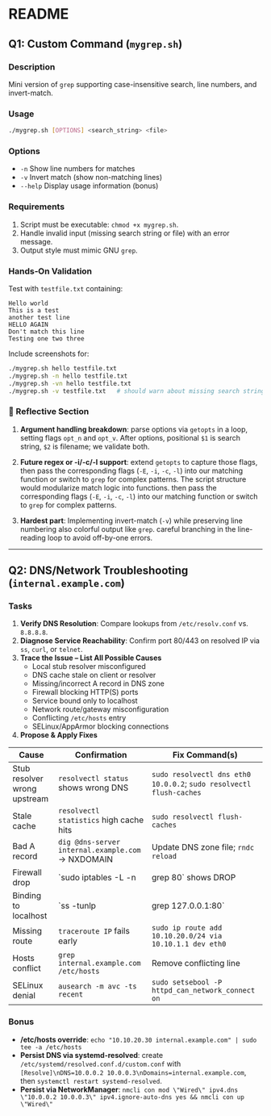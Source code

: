 # README

## Q1: Custom Command (`mygrep.sh`)

### Description
Mini version of `grep` supporting case-insensitive search, line numbers, and invert-match.

### Usage
```bash
./mygrep.sh [OPTIONS] <search_string> <file>
```

### Options
- `-n`  Show line numbers for matches
- `-v`  Invert match (show non-matching lines)
- `--help`  Display usage information (bonus)

### Requirements
1. Script must be executable: `chmod +x mygrep.sh`.
2. Handle invalid input (missing search string or file) with an error message.
3. Output style must mimic GNU `grep`.

### Hands‑On Validation
Test with `testfile.txt` containing:
```
Hello world
This is a test
another test line
HELLO AGAIN
Don't match this line
Testing one two three
```
Include screenshots for:
```bash
./mygrep.sh hello testfile.txt
./mygrep.sh -n hello testfile.txt
./mygrep.sh -vn hello testfile.txt
./mygrep.sh -v testfile.txt   # should warn about missing search string
```

### 🧠 Reflective Section
1. **Argument handling breakdown**: parse options via `getopts` in a loop, setting flags `opt_n` and `opt_v`. After options, positional `$1` is search string, `$2` is filename; we validate both.
2. **Future regex or -i/-c/-l support**: extend `getopts` to capture those flags, then pass the corresponding flags (`-E`, `-i`, `-c`, `-l`) into our matching function or switch to `grep` for complex patterns. The script structure would modularize match logic into functions.
then pass the corresponding flags (`-E`, `-i`, `-c`, `-l`) into our matching function or switch to `grep` for complex patterns.

3. **Hardest part**: Implementing invert-match (`-v`) while preserving line numbering also colorful output like `grep`. careful branching in the line-reading loop to avoid off-by-one errors.

---

## Q2: DNS/Network Troubleshooting (`internal.example.com`)

### Tasks
1. **Verify DNS Resolution**: Compare lookups from `/etc/resolv.conf` vs. `8.8.8.8`.
2. **Diagnose Service Reachability**: Confirm port 80/443 on resolved IP via `ss`, `curl`, or `telnet`.
3. **Trace the Issue – List All Possible Causes**
   - Local stub resolver misconfigured
   - DNS cache stale on client or resolver
   - Missing/incorrect A record in DNS zone
   - Firewall blocking HTTP(S) ports
   - Service bound only to localhost
   - Network route/gateway misconfiguration
   - Conflicting `/etc/hosts` entry
   - SELinux/AppArmor blocking connections
4. **Propose & Apply Fixes**

| Cause | Confirmation | Fix Command(s) |
|-------|--------------|----------------|
| Stub resolver wrong upstream | `resolvectl status` shows wrong DNS | `sudo resolvectl dns eth0 10.0.0.2`; `sudo resolvectl flush-caches` |
| Stale cache | `resolvectl statistics` high cache hits | `sudo resolvectl flush-caches` |
| Bad A record | `dig @dns-server internal.example.com` → NXDOMAIN | Update DNS zone file; `rndc reload` |
| Firewall drop | `sudo iptables -L -n | grep 80` shows DROP | `sudo iptables -I INPUT -p tcp --dport 80 -j ACCEPT`; `iptables-save` |
| Binding to localhost | `ss -tunlp | grep 127.0.0.1:80` | Edit web server config to `listen 0.0.0.0:80`; `systemctl restart nginx` |
| Missing route | `traceroute IP` fails early | `sudo ip route add 10.10.20.0/24 via 10.10.1.1 dev eth0` |
| Hosts conflict | `grep internal.example.com /etc/hosts` | Remove conflicting line |
| SELinux denial | `ausearch -m avc -ts recent` | `sudo setsebool -P httpd_can_network_connect on` |

### Bonus
- **/etc/hosts override**: `echo "10.10.20.30 internal.example.com" | sudo tee -a /etc/hosts`
- **Persist DNS via systemd-resolved**: create `/etc/systemd/resolved.conf.d/custom.conf` with `[Resolve]\nDNS=10.0.0.2 10.0.0.3\nDomains=internal.example.com`, then `systemctl restart systemd-resolved`.
- **Persist via NetworkManager**: `nmcli con mod \"Wired\" ipv4.dns \"10.0.0.2 10.0.0.3\" ipv4.ignore-auto-dns yes && nmcli con up \"Wired\"`
